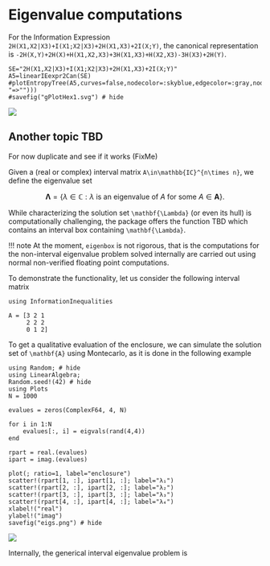 # Eigenvalue computations


For the Information Expression ``2H(X1,X2|X3)+I(X1;X2|X3)+2H(X1,X3)+2I(X;Y)``, the canonical representation is ``-2H(X,Y)+2H(X)+H(X1,X2,X3)+3H(X1,X3)+H(X2,X3)-3H(X3)+2H(Y)``.


```@example entropicHex1
SE="2H(X1,X2|X3)+I(X1;X2|X3)+2H(X1,X3)+2I(X;Y)"
A5=linearIEexpr2Can(SE)
#plotEntropyTree(A5,curves=false,nodecolor=:skyblue,edgecolor=:gray,nodesize=0.13,nodeshape=:rect,titlefontsize=10,title=latexstring(replace((A5),"*"=>""," "=>"")))
#savefig("gPlotHex1.svg") # hide
```

![](./../HgraphEx1min.svg)



## Another topic TBD
For now duplicate and see if it works (FixMe)

Given a (real or complex) interval matrix ``A\in\mathbb{IC}^{n\times n}``, we define the eigenvalue set 

```math
\mathbf{\Lambda}=\{\lambda\in\mathbb{C}: \lambda\text{ is an eigenvalue of }A\text{ for some }A\in\mathbf{A}\}.
```

While characterizing the solution set ``\mathbf{\Lambda}`` (or even its hull) is computationally challenging, the package offers the function TBD which contains an interval box containing ``\mathbf{\Lambda}``. 

!!! note
    At the moment, `eigenbox` is not rigorous, that is the computations for the non-interval eigenvalue problem solved internally are carried out using normal non-verified floating point computations.

To demonstrate the functionality, let us consider the following interval matrix

```@example eigs
using InformationInequalities

A = [3 2 1
     2 2 2
     0 1 2]
```



To get a qualitative evaluation of the enclosure, we can simulate the solution set of ``\mathbf{A}`` using Montecarlo, as it is done in the following example

```@example eigs
using Random; # hide
using LinearAlgebra;
Random.seed!(42) # hide
using Plots
N = 1000

evalues = zeros(ComplexF64, 4, N)

for i in 1:N
    evalues[:, i] = eigvals(rand(4,4))
end

rpart = real.(evalues)
ipart = imag.(evalues)

plot(; ratio=1, label="enclosure")
scatter!(rpart[1, :], ipart[1, :]; label="λ₁")
scatter!(rpart[2, :], ipart[2, :]; label="λ₂")
scatter!(rpart[3, :], ipart[3, :]; label="λ₃")
scatter!(rpart[4, :], ipart[4, :]; label="λ₄")
xlabel!("real")
ylabel!("imag")
savefig("eigs.png") # hide
```

![](eigs.png)

Internally, the generical interval eigenvalue problem is